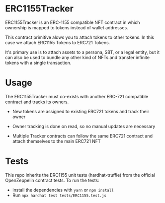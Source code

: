 # ERC1155Tracker

ERC1155Tracker is an ERC-1155 compatible NFT contract in which ownership is mapped to tokens instead of wallet addresses.

This contract primitive alows you to attach tokens to other tokens. In this case we attach ERC1155 Tokens to ERC721 Tokens.

It's primary use is to attach assets to a persona, SBT, or a legal entity, but it can also be used to bundle any other kind of NFTs and transfer infinite tokens with a single transaction.


# Usage

The ERC1155Tracker must co-exists with another ERC-721 compatible contract and tracks its owners. 

* New tokens are assigned to existing ERC721 tokens and track their owner

* Owner tracking is done on read, so no manual updates are necessary 

* Multiple Tracker contracts can follow the same ERC721 contract and attach themselves to the main ERC721 NFT


# Tests

This repo inherits the ERC1155 unit tests (hardhat-truffle) from the official OpenZeppelin contract tests. To run the tests:

- install the dependencies with `yarn` or `npm install`
- Run `npx hardhat test tests/ERC1155.test.js`
